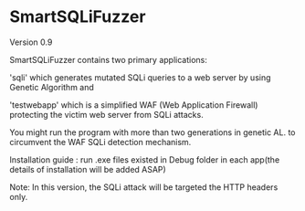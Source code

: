 # SmartSQLiFuzzer
Version 0.9


SmartSQLiFuzzer contains two primary applications:

'sqli' which generates mutated SQLi queries to a web server by using Genetic Algorithm and

'testwebapp' which is a simplified WAF (Web Application Firewall) protecting the victim web server from SQLi attacks.


You might run the program with more than two generations in genetic AL. to circumvent the WAF SQLi detection mechanism.

Installation guide :
run .exe files existed in Debug folder in each app(the details of installation will be added ASAP)

Note: In this version, the SQLi attack will be targeted the HTTP headers only.

